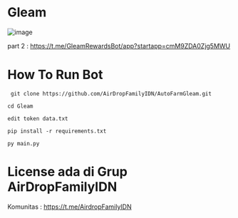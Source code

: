 # Gleam


![image](https://github.com/AirDropFamilyIDN/AutoFarmGleam/assets/169967728/fb84f8a0-c424-4b7b-891b-7107b09c4158)


part 2 : https://t.me/GleamRewardsBot/app?startapp=cmM9ZDA0Zjg5MWU

# How To Run Bot
```
 git clone https://github.com/AirDropFamilyIDN/AutoFarmGleam.git
```
```
cd Gleam
```
```
edit token data.txt
```
```
pip install -r requirements.txt
```
```
py main.py
```

# License ada di Grup AirDropFamilyIDN
Komunitas : https://t.me/AirdropFamilyIDN
